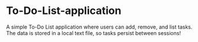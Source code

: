 # To-Do-List-application
A simple To-Do List application where users can add, remove, and list tasks. The data is stored in a local text file, so tasks persist between sessions!
